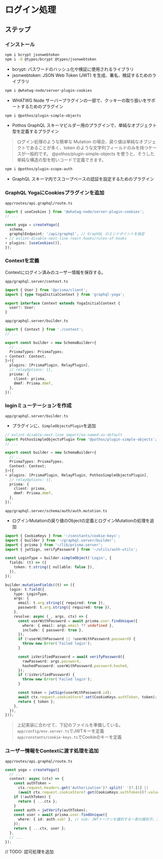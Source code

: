 # ログイン処理

## ステップ

### インストール

```sh
npm i bcrypt jsonwebtoken
npm i -D @types/bcrypt @types/jsonwebtoken
```

- bcrypt: パスワードのハッシュ化や検証に使用されるライブラリ
- jsonwebtoken: JSON Web Token (JWT) を生成、署名、検証するためのライブラリ

```sh
npm i @whatwg-node/server-plugin-cookies
```

- WHATWG Node サーバープラグインの一部で、クッキーの取り扱いをサポートするためのプラグイン

```sh
npm i @pothos/plugin-simple-objects
```

- Pothos GraphQL スキーマビルダー用のプラグインで、単純なオブジェクト型を定義するプラグイン

> ログイン処理のような簡単な Mutation の場合、戻り値は単純なオブジェクトであることが多く、token のような文字列フィールドのみを持つケースが一般的です。
> @pothos/plugin-simple-objects を使うと、そうした単純な構造の型を短いコードで定義できます。

```sh
npm i @pothos/plugin-scope-auth
```

- GraphQL スキーマ内でスコープベースの認証を設定するためのプラグイン

### GraphQL YogaにCookiesプラグインを追加

`app/routes/api.graphql/route.ts`

```ts
import { useCookies } from '@whatwg-node/server-plugin-cookies';
// ...

const yoga = createYoga({
  schema,
  graphqlEndpoint: '/api/graphql', // GraphQL のエンドポイントを指定
+ // eslint-disable-next-line react-hooks/rules-of-hooks
+ plugins: [useCookies()],
});
```

### Contextを定義

Contextにログイン済みのユーザー情報を保存する。  

`app/graphql.server/context.ts`

```ts
import { User } from '@prisma/client';
import { type YogaInitialContext } from 'graphql-yoga';

export interface Context extends YogaInitialContext {
  user?: User;
}
```

`app/graphql.server/builder.ts`

```ts
import { Context } from './context';
// ...

export const builder = new SchemaBuilder<{
  // ...
  PrismaTypes: PrismaTypes;
+ Context: Context;
}>({
  plugins: [PrismaPlugin, RelayPlugin],
  // relayOptions: {},
  prisma: {
    client: prisma,
    dmmf: Prisma.dmmf,
  },
});
```

### loginミューテーションを作成

`app/graphql.server/builder.ts`

- プラグインに、`SimpleObjectsPlugin`を追加

```ts
// eslint-disable-next-line import/no-named-as-default
import PothosSimpleObjectsPlugin from '@pothos/plugin-simple-objects';
// ...

export const builder = new SchemaBuilder<{
  // ...
  PrismaTypes: PrismaTypes;
  Context: Context;
}>({
+ plugins: [PrismaPlugin, RelayPlugin, PothosSimpleObjectsPlugin],
  // relayOptions: {},
  prisma: {
    client: prisma,
    dmmf: Prisma.dmmf,
  },
});
```

`app/graphql.server/schema/auth/auth.mutation.ts`

- ログインMutationの戻り値のObjectの定義とログインMutationの処理を追加

```ts
import { CookieKeys } from '~/constants/cookie-keys';
import { builder } from '~/graphql.server/builder';
import { prisma } from '~/lib/prisma.server';
import { jwtSign, verifyPassword } from '~/utils/auth-utils';

const LoginType = builder.simpleObject('Login', {
  fields: (t) => ({
    token: t.string({ nullable: false }),
  }),
});

builder.mutationFields((t) => ({
  login: t.field({
    type: LoginType,
    args: {
      email: t.arg.string({ required: true }),
      password: t.arg.string({ required: true }),
    },
    resolve: async (_, args, ctx) => {
      const userWithPassword = await prisma.user.findUnique({
        where: { email: args.email ?? undefined },
        include: { password: true },
      });
      if (!userWithPassword || !userWithPassword.password) {
        throw new Error('Failed login');
      }

      const isVerifiedPassword = await verifyPassword({
        rawPassword: args.password,
        hashedPassword: userWithPassword.password.hashed,
      });
      if (!isVerifiedPassword) {
        throw new Error('Failed login');
      }

      const token = jwtSign(userWithPassword.id);
      await ctx.request.cookieStore?.set(CookieKeys.authToken, token);
      return { token };
    },
  }),
}));
```

> 上記実装に合わせて、下記のファイルを準備している。  
> `app/config/env.server.ts`でJWTキーを定義  
> `app/constants/cookie-keys.ts`でCookieのキーを定義  

### ユーザー情報をContextに渡す処理を追加

`app/routes/api.graphql/route.ts`

```ts
const yoga = createYoga({
  // ...
  context: async (ctx) => {
    const authToken =
      ctx.request.headers.get('Authorization')?.split(' ')?.[1] ||
      (await ctx.request.cookieStore?.get(CookieKeys.authToken))?.value;
    if (!authToken) {
      return { ...ctx };
    }
    const auth = jwtVerify(authToken);
    const user = await prisma.user.findUnique({
      where: { id: auth.sub! }, // sub: JWTトークンを識別する一意の識別子。ユーザーIDを格納している。
    });
    return { ...ctx, user };
  },
  // ...
});
```

// TODO: 認可処理を追加
